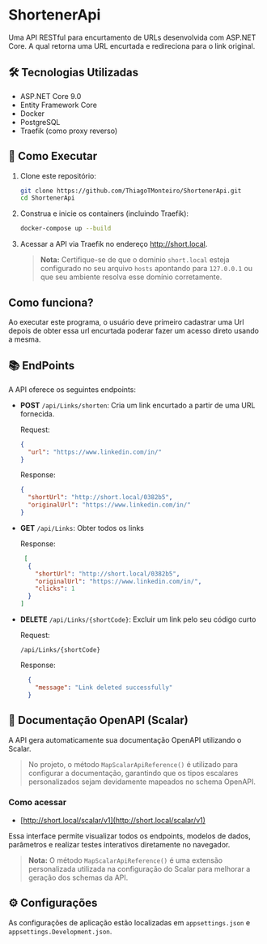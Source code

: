 # ShortenerApi

Uma API RESTful para encurtamento de URLs desenvolvida com ASP.NET Core. A qual retorna uma URL encurtada e redireciona para o link original.

## 🛠️ Tecnologias Utilizadas

- ASP.NET Core 9.0  
- Entity Framework Core  
- Docker  
- PostgreSQL  
- Traefik (como proxy reverso)  

## 🚀 Como Executar

1. Clone este repositório:

   ```bash
   git clone https://github.com/ThiagoTMonteiro/ShortenerApi.git
   cd ShortenerApi

2. Construa e inicie os containers (incluindo Traefik):

   ```bash
   docker-compose up --build

3. Acessar a API via Traefik no endereço http://short.local.
   
   > **Nota:** Certifique-se de que o domínio `short.local` esteja configurado no seu arquivo `hosts` apontando para `127.0.0.1` ou que seu ambiente resolva esse domínio corretamente.


## Como funciona?

Ao executar este programa, o usuário deve primeiro cadastrar uma Url depois de obter essa url encurtada poderar fazer um acesso direto usando a mesma.

## 📚 EndPoints

A API oferece os seguintes endpoints:

- **POST** `/api/Links/shorten`: Cria um link encurtado a partir de uma URL fornecida.

    Request:

    ```json
    {
      "url": "https://www.linkedin.com/in/"
    }
    ```

    Response:

    ```json
    {
      "shortUrl": "http://short.local/0382b5",
      "originalUrl": "https://www.linkedin.com/in/"
    }
    ```

- **GET** `/api/Links`: Obter todos os links
   
   Response:

   ```json
    [
     {
       "shortUrl": "http://short.local/0382b5",
       "originalUrl": "https://www.linkedin.com/in/",
       "clicks": 1
     }
   ]
   ```

- **DELETE** `/api/Links/{shortCode}`: Excluir um link pelo seu código curto

  Request:

   `/api/Links/{shortCode}`


  Response:

  ```json
    {
      "message": "Link deleted successfully"
    }
  ```

## 📖 Documentação OpenAPI (Scalar)

A API gera automaticamente sua documentação OpenAPI utilizando o Scalar.

> No projeto, o método `MapScalarApiReference()` é utilizado para configurar a documentação, garantindo que os tipos escalares personalizados sejam devidamente mapeados no schema OpenAPI.

### Como acessar

- [http://short.local/scalar/v1](http://short.local/scalar/v1)

Essa interface permite visualizar todos os endpoints, modelos de dados, parâmetros e realizar testes interativos diretamente no navegador.

> **Nota:** O método `MapScalarApiReference()` é uma extensão personalizada utilizada na configuração do Scalar para melhorar a geração dos schemas da API.

## ⚙️ Configurações

As configurações de aplicação estão localizadas em `appsettings.json` e `appsettings.Development.json`.



